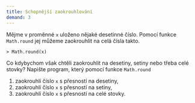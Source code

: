 ```yaml
---
title: Schopnější zaokrouhlování
demand: 3
---
```


Mějme v proměnné `x` uloženo nějaké desetinné číslo. Pomocí funkce `Math.round` jej můžeme zaokrouhlit na celá čísla takto.

```jscon
> Math.round(x)
```

Co kdybychom však chtěli zaokrouhlit na desetiny, setiny nebo třeba celé stovky? Napište program, který pomocí funkce `Math.round`

1. zaokrouhlí číslo `x` s přesností na desetiny,
1. zaokrouhlí číslo `x` s přesností na setiny,
1. zaokrouhlí číslo `x` s přesností na celé stovky.

<!--
---solution

```js
const x = 6543.14159;
const naDesetiny = Math.round(x * 10) / 10;
const naSetiny = Math.round(x * 100) / 100;
const naStovky = Math.round(x / 100) * 100;
```
-->